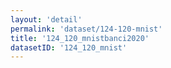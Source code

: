 ```yaml
---
layout: 'detail'
permalink: 'dataset/124-120-mnist'
title: '124_120_mnistbanci2020'
datasetID: '124_120_mnist'
---
```

